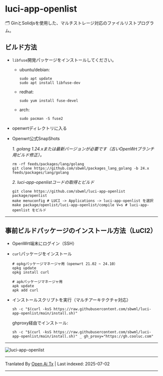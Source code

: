 # luci-app-openlist

🗂️ GinとSolidjsを使用した、マルチストレージ対応のファイルリストプログラム。

## ビルド方法

- `libfuse`開発パッケージをインストールしてください。

  - ubuntu/debian:
    ```shell
    sudo apt update
    sudo apt install libfuse-dev
    ```

  - redhat:
    ```shell
    sudo yum install fuse-devel
    ```

  - arch:
    ```shell
    sudo pacman -S fuse2
    ```

- openwrtディレクトリに入る

- Openwrt公式SnapShots

  *1. golang 1.24.xまたは最新バージョンが必要です（古いOpenWrtブランチ用ビルド修正）。*
  ```shell
  rm -rf feeds/packages/lang/golang
  git clone https://github.com/sbwml/packages_lang_golang -b 24.x feeds/packages/lang/golang
  ```

  *2. luci-app-openlistコードの取得とビルド*
  ```shell
  git clone https://github.com/sbwml/luci-app-openlist package/openlist
  make menuconfig # LUCI -> Applications -> luci-app-openlist を選択
  make package/openlist/luci-app-openlist/compile V=s # luci-app-openlist をビルド
  ```

--------------

## 事前ビルドパッケージのインストール方法（LuCI2）

- OpenWrt端末にログイン（SSH）

- `curl`パッケージをインストール
  ```shell
  # opkgパッケージマネージャ用（openwrt 21.02 ~ 24.10）
  opkg update
  opkg install curl
  
  # apkパッケージマネージャ用
  apk update
  apk add curl
  ```

- インストールスクリプトを実行（マルチアーキテクチャ対応）
  ```shell
  sh -c "$(curl -ksS https://raw.githubusercontent.com/sbwml/luci-app-openlist/main/install.sh)"
  ```

  ghproxy経由でインストール:
  ```shell
  sh -c "$(curl -ksS https://raw.githubusercontent.com/sbwml/luci-app-openlist/main/install.sh)" _ gh_proxy="https://gh.cooluc.com"
  ```

--------------

![luci-app-openlist](https://github.com/user-attachments/assets/50d8ee3a-e589-4285-922a-40c82f96b9f5)


---

Tranlated By [Open Ai Tx](https://github.com/OpenAiTx/OpenAiTx) | Last indexed: 2025-07-02

---